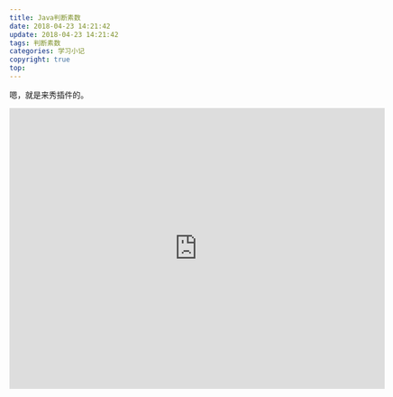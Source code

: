 ```yaml
---
title: Java判断素数
date: 2018-04-23 14:21:42
update: 2018-04-23 14:21:42
tags: 判断素数
categories: 学习小记
copyright: true
top:
---
```


嗯，就是来秀插件的。

<!-- more -->

<iframe height=498 width=666 src='http://player.youku.com/embed/XMzU1ODc3NDU2NA==' frameborder=0 'allowfullscreen'></iframe>
